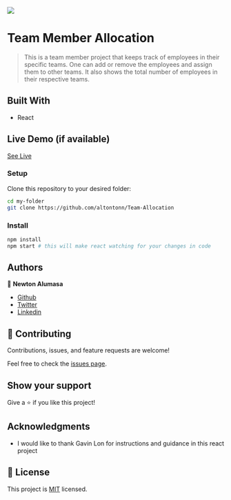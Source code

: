
![](https://img.shields.io/badge/Microverse-blueviolet)

# Team Member Allocation

> This is a team member project that keeps track of employees in their specific teams. One can add or remove the employees and assign them to other teams. It also shows the total number of employees in their respective teams.


## Built With

- React

## Live Demo (if available)

[See Live](https://team-employee.netlify.app/)

### Setup
Clone this repository to your desired folder:

```sh
cd my-folder
git clone https://github.com/altontonn/Team-Allocation
```

### Install
```sh
npm install
npm start # this will make react watching for your changes in code
```


## Authors

👤 **Newton Alumasa**

- [Github](https://github.com/altontonn/)
- [Twitter](https://twitter.com/AlumasaNewton)
- [Linkedin](https://www.linkedin.com/in/newton-alumasa/)

## 🤝 Contributing

Contributions, issues, and feature requests are welcome!

Feel free to check the [issues page](../../issues/).

## Show your support

Give a ⭐️ if you like this project!

## Acknowledgments

- I would like to thank Gavin Lon for instructions and guidance in this react project

## 📝 License

This project is [MIT](./MIT.md) licensed.
